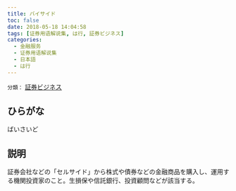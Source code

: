 ```yaml
---
title: バイサイド
toc: false
date: 2018-05-18 14:04:58
tags: [证券用语解说集, は行, 証券ビジネス]
categories:
  - 金融服务
  - 证券用语解说集
  - 日本語
  - は行
---
```


`分類：` [証券ビジネス](/tags/証券ビジネス/)

## ひらがな

ばいさいど

## 説明

証券会社などの「セルサイド」から株式や債券などの金融商品を購入し、運用する機関投資家のこと。生損保や信託銀行、投資顧問などが該当する。
